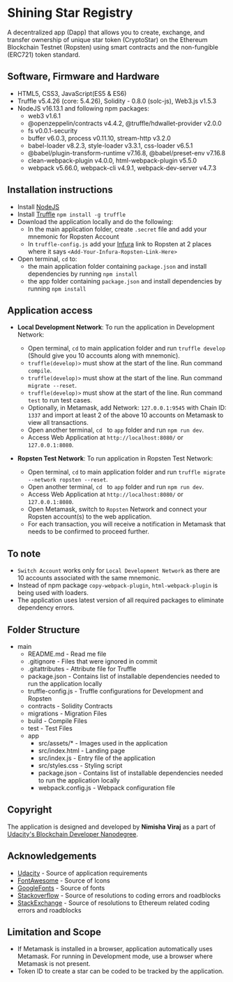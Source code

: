 # Shining Star Registry
A decentralized app (Dapp) that allows you to create, exchange, and transfer ownership of unique star token (CryptoStar) on the Ethereum Blockchain Testnet (Ropsten) using smart contracts and the non-fungible (ERC721) token standard.


## Software, Firmware and Hardware

* HTML5, CSS3, JavaScript(ES5 & ES6)
* Truffle v5.4.26 (core: 5.4.26), Solidity - 0.8.0 (solc-js), Web3.js v1.5.3
* NodeJS v16.13.1 and following npm packages:
  * web3 v1.6.1
  * @openzeppelin/contracts v4.4.2, @truffle/hdwallet-provider v2.0.0
  * fs v0.0.1-security
  * buffer v6.0.3, process v0.11.10, stream-http v3.2.0
  * babel-loader v8.2.3, style-loader v3.3.1, css-loader v6.5.1
  * @babel/plugin-transform-runtime v7.16.8, @babel/preset-env v7.16.8
  * clean-webpack-plugin v4.0.0, html-webpack-plugin v5.5.0
  * webpack v5.66.0, webpack-cli v4.9.1, webpack-dev-server v4.7.3


## Installation instructions

* Install [NodeJS](https://nodejs.org/)
* Install [Truffle](https://trufflesuite.com/index.html) `npm install -g truffle`
* Download the application locally and do the following:
  * In the main application folder, create `.secret` file and add your mnemonic for Ropsten Account
  * In `truffle-config.js` add your [Infura](https://infura.io/) link to Ropsten at 2 places where it says `<Add-Your-Infura-Ropsten-Link-Here>`
* Open terminal, `cd` to:
  * the main application folder containing `package.json` and install dependencies by running `npm install`
  * the app folder containing `package.json` and install dependencies by running `npm install`


## Application access

* **Local Development Network**: To run the application in Development Network:
  * Open terminal, `cd` to main application folder and run `truffle develop` (Should give you 10 accounts along with mnemonic).
  * `truffle(develop)>` must show at the start of the line. Run command `compile`.
  * `truffle(develop)>` must show at the start of the line. Run command `migrate --reset`.
  * `truffle(develop)>` must show at the start of the line. Run command `test` to run test cases.
  * Optionally, in Metamask, add Network: `127.0.0.1:9545` with Chain ID: `1337` and import at least 2 of the above 10 accounts on Metamask to view all transactions.
  * Open another terminal, `cd ` to `app` folder and run `npm run dev`.
  * Access Web Application at `http://localhost:8080/` or  `127.0.0.1:8080`.

* **Ropsten Test Network**: To run application in Ropsten Test Network:
  * Open terminal, `cd` to main application folder and run `truffle migrate --network ropsten --reset`.
  * Open another terminal, `cd ` to `app` folder and run `npm run dev`.
  * Access Web Application at `http://localhost:8080/` or  `127.0.0.1:8080`.
  * Open Metamask, switch to `Ropsten` Network and connect your Ropsten account(s) to the web application.
  * For each transaction, you will receive a notification in Metamask that needs to be confirmed to proceed further.

## To note

  * `Switch Account` works only for `Local Development Network` as there are 10 accounts associated with the same mnemonic.
  * Instead of npm package `copy-webpack-plugin`, `html-webpack-plugin` is being used with loaders.
  * The application uses latest version of all required packages to eliminate dependency errors.


## Folder Structure

* main
  * README.md - Read me file
  * .gitignore - Files that were ignored in commit
  * .gitattributes - Attribute file for Truffle
  * package.json - Contains list of installable dependencies needed to run the application locally
  * truffle-config.js - Truffle configurations for Development and Ropsten
  * contracts - Solidity Contracts
  * migrations - Migration Files
  * build - Compile Files
  * test - Test Files
  * app
    * src/assets/* - Images used in the application
    * src/index.html - Landing page
    * src/index.js - Entry file of the application
    * src/styles.css - Styling script
    * package.json - Contains list of installable dependencies needed to run the application locally
    * webpack.config.js - Webpack configuration file


## Copyright

The application is designed and developed by **Nimisha Viraj** as a part of [Udacity's Blockchain Developer Nanodegree](https://www.udacity.com/course/blockchain-developer-nanodegree--nd1309).


## Acknowledgements

* [Udacity](https://udacity.com) - Source of application requirements
* [FontAwesome](https://fontawesome.com/) - Source of Icons
* [GoogleFonts](https://fonts.google.com/) - Source of fonts
* [Stackoverflow](https://stackoverflow.com/) - Source of resolutions to coding errors and roadblocks
* [StackExchange](ethereum.stackexchange.com) - Source of resolutions to Ethereum related coding errors and roadblocks


## Limitation and Scope

* If Metamask is installed in a browser, application automatically uses Metamask. For running in Development mode, use a browser where Metamask is not present.
* Token ID to create a star can be coded to be tracked by the application.
